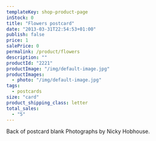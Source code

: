 ```yaml
---
templateKey: shop-product-page
inStock: 0
title: "Flowers postcard"
date: "2013-03-31T22:54:53+01:00"
publish: false
price: 1
salePrice: 0
permalink: /product/flowers
description: ""
productId: "2221"
productImage: "/img/default-image.jpg"
productImages:
  - photo: "/img/default-image.jpg"
tags:
  - postcards
size: "card"
product_shipping_class: letter
total_sales:
  - "5"
---
```


Back of postcard blank Photographs by Nicky Hobhouse.
